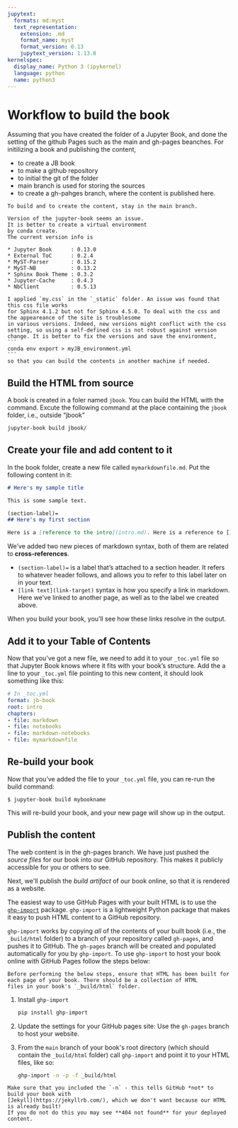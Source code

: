 ```yaml
---
jupytext:
  formats: md:myst
  text_representation:
    extension: .md
    format_name: myst
    format_version: 0.13
    jupytext_version: 1.13.8
kernelspec:
  display_name: Python 3 (ipykernel)
  language: python
  name: python3
---
```

# Workflow to build the book

Assuming that you have created the folder of a Jupyter Book, and done the setting of the github Pages such as the main and gh-pages beanches. For initilizing a book and publishing the content,

-   to create a JB book
-   to make a github repository
-   to initial the git of the folder
-   main branch is used for storing the sources
-   to create a gh-pahges branch, where the content is published here.

```{note}
To build and to create the content, stay in the main branch.
```
```{warning}
Version of the jupyter-book seems an issue.
It is better to create a virtual environment 
by conda create. 
The current version info is 

* Jupyter Book      : 0.13.0
* External ToC      : 0.2.4
* MyST-Parser       : 0.15.2
* MyST-NB           : 0.13.2
* Sphinx Book Theme : 0.3.2
* Jupyter-Cache     : 0.4.3
* NbClient          : 0.5.13

```

````{warning}
I applied `my.css` in the `_static` folder. An issue was found that this css file works
for Sphinx 4.1.2 but not for Sphinx 4.5.0. To deal with the css and the appeareance of the site is troublesome
in various versions. Indeed, new versions might conflict with the css setting, so using a self-defined css is not robust against version change. It is better to fix the versions and save the environment,
```
conda env export > myJB_environment.yml
```
so that you can build the contents in another machine if needed.
````
## Build the HTML from source

A book is created in a foler named `jbook`. You can build the HTML with the command. Excute the following command at the place containing the `jbook` folder, i.e., outside “jbook”

``` bash
jupyter-book build jbook/
```

## Create your file and add content to it

In the book folder, create a new file called `mymarkdownfile.md`. Put the following content in it:

``` md
# Here's my sample title

This is some sample text.

(section-label)=
## Here's my first section

Here is a [reference to the intro](intro.md). Here is a reference to [](section-label).
```

We’ve added two new pieces of markdown syntax, both of them are related to **cross-references**.

-   `(section-label)=` is a label that’s attached to a section header. It refers to whatever header follows, and allows you to refer to this label later on in your text.
-   `[link text](link-target)` syntax is how you specify a link in markdown. Here we’ve linked to another page, as well as to the label we created above.

When you build your book, you’ll see how these links resolve in the output.

## Add it to your Table of Contents

Now that you’ve got a new file, we need to add it to your `_toc.yml` file so that Jupyter Book knows where it fits with your book’s structure.
Add the a line to your `_toc.yml` file pointing to this new content, it should look something like this:

``` yaml
# In _toc.yml
format: jb-book
root: intro
chapters:
- file: markdown
- file: notebooks
- file: markdown-notebooks
- file: mymarkdownfile
```

## Re-build your book

Now that you’ve added the file to your `_toc.yml` file, you can re-run the build command:

``` console
$ jupyter-book build mybookname
```

This will re-build your book, and your new page will show up in the output.

## Publish the content
The web content is in the gh-pages branch.
We have just pushed the *source files* for our book into our GitHub repository.
This makes it publicly accessible for you or others to see.

Next, we'll publish the *build artifact* of our book online, so that it is rendered as a website.


The easiest way to use GitHub Pages with your built HTML is to use the [`ghp-import`](https://github.com/davisp/ghp-import) package. `ghp-import` is a lightweight Python package that makes it easy to push HTML content to a GitHub repository.

`ghp-import` works by copying *all* of the contents of your built book (i.e., the `_build/html` folder) to a branch of your repository called `gh-pages`, and pushes it to GitHub. The `gh-pages` branch will be created and populated automatically for you by `ghp-import`. To use `ghp-import` to host your book online with GitHub Pages follow the steps below:

```{note}
Before performing the below steps, ensure that HTML has been built for each page of your book. There should be a collection of HTML
files in your book's `_build/html` folder.
```

1. Install `ghp-import`

   ```bash
   pip install ghp-import
   ```
2. Update the settings for your GitHub pages site: Use the `gh-pages` branch to host your website.

3. From the `main` branch of your book's root directory (which should contain the `_build/html` folder) call `ghp-import` and point it to your HTML files, like so:

   ```bash
   ghp-import -n -p -f _build/html
   ```

```{warning}
Make sure that you included the `-n` - this tells GitHub *not* to build your book with
[Jekyll](https://jekyllrb.com/), which we don't want because our HTML is already built!
If you do not do this you may see **404 not found** for your deployed content.
```